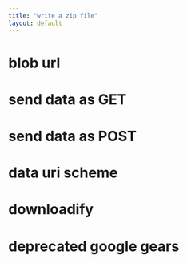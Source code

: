 ```yaml
---
title: "write a zip file"
layout: default
---
```



blob url
========

send data as GET
================

send data as POST
=================

data uri scheme
===============

downloadify
===========

deprecated google gears
=======================



